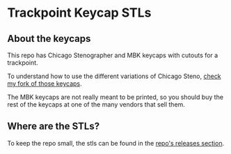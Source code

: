 # Trackpoint Keycap STLs

## About the keycaps

This repo has Chicago Stenographer and MBK keycaps with cutouts for a trackpoint.

To understand how to use the different variations of Chicago Steno, [check my fork of those keycaps](https://github.com/infused-kim/kb_keycaps_chicago_stenographer).

The MBK keycaps are not really meant to be printed, so you should buy the rest of the keycaps at one of the many vendors that sell them.

## Where are the STLs?

To keep the repo small, the stls can be found in the [repo's releases section](../../../releases/).
